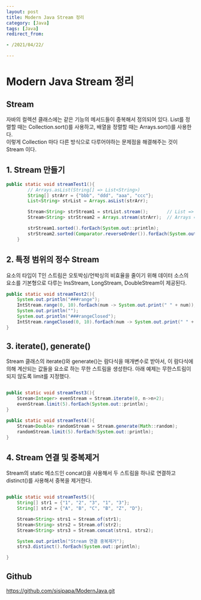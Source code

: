 ```yaml
---
layout: post 
title: Modern Java Stream 정리
category: [Java]
tags: [Java]
redirect_from:

- /2021/04/22/

---
```


# Modern Java Stream 정리

## Stream  
자바의 컬렉션 클래스에는 같은 기능의 메서드들이 중복해서 정의되어 있다. List를 정렬할 때는 Collection.sort()를 사용하고, 배열을 정렬할 때는 Arrays.sort()를 사용한다.    
이렇게 Collection 마다 다른 방식으로 다루어야하는 문제점을 해결해주는 것이 Stream 이다.  

## 1. Stream 만들기  
```java
public static void streamTest1(){
        // Arrays.asList(String[] => List<String>)
        String[] strArr = {"bbb", "ddd", "aaa", "ccc"};
        List<String> strList = Arrays.asList(strArr);

        Stream<String> strStream1 = strList.stream();       // List => Stream
        Stream<String> strStream2 = Arrays.stream(strArr);  // Arrays => Stream

        strStream1.sorted().forEach(System.out::println);
        strStream2.sorted(Comparator.reverseOrder()).forEach(System.out::println);
    }
```

## 2. 특정 범위의 정수 Stream  
요소의 타입이 T인 스트림은 오토박싱/언박싱의 비효율을 줄이기 위해 데이터 소스의 요소를 기본형으로 다루는 InsStream, LongStream, DoubleStream이 제공된다.
```java
public static void streamTest2(){
    System.out.println("###range");
    IntStream.range(0, 10).forEach(num -> System.out.print(" " + num));
    System.out.println("");
    System.out.println("###rangeClosed");
    IntStream.rangeClosed(0, 10).forEach(num -> System.out.print(" " + num));
}
```

## 3. iterate(), generate()  
Stream 클래스의 iterate()와 generate()는 람다식을 매개변수로 받아서, 이 람다식에 의해 계산되는 값들을 요소로 하는 무한 스트림을 생성한다. 아래 예제는 무한스트림이 되지 않도록 limit를 지정했다.  
```java

public static void streamTest3(){
    Stream<Integer> evenStream = Stream.iterate(0, n->n+2);
    evenStream.limit(5).forEach(System.out::println);
}

public static void streamTest4(){
    Stream<Double> randomStream = Stream.generate(Math::random);
    randomStream.limit(5).forEach(System.out::println);
}
```

## 4. Stream 연결 및 중복제거  
Stream의 static 메소드인 concat()을 사용해서 두 스트림을 하나로 연결하고 distinct()를 사용해서 중복을 제거한다.  
```java

public static void streamTest5(){
    String[] str1 = {"1", "2", "3", "1", "3"};
    String[] str2 = {"A", "B", "C", "B", "Z", "D"};

    Stream<String> strs1 = Stream.of(str1);
    Stream<String> strs2 = Stream.of(str2);
    Stream<String> strs3 = Stream.concat(strs1, strs2);   

    System.out.println("Stream 연결 중복제거");
    strs3.distinct().forEach(System.out::println);

}
```

## Github
<https://github.com/sisipapa/ModernJava.git>